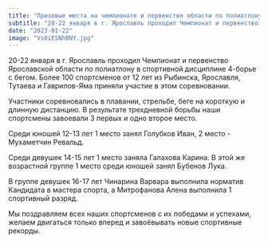 ```yaml
---
title: "Призовые места на чемпионате и первенстве области по полиатлону"  
subtitle: "20-22 января в г. Ярославль проходил Чемпионат и первенство Ярославской области по полиатлону в спортивной дисциплине 4-борье с бегом. Более 100 спортсменов от 12 лет из Рыбинска, Ярославля, Тутаева и Гаврилов-Яма приняли участие в этом соревновании. Наши ребята заняли призовые места."  
date: "2023-01-22" 
image: "Vs0iESNhBNY.jpg"
---
```


20-22 января в г. Ярославль проходил Чемпионат и первенство Ярославской области по полиатлону в спортивной дисциплине 4-борье с бегом. Более 100 спортсменов от 12 лет из Рыбинска, Ярославля, Тутаева и Гаврилов-Яма приняли участие в этом соревновании.

Участники соревновались в плавании, стрельбе, беге на короткую и длинную дистанцию. В результате трехдневной борьбы наши спортсмены завоевали 3 первых и одно второе место.

Среди юношей 12-13 лет 1 место занял Голубков Иван, 2 место - Мухаметчин Ревальд.

Среди девушек 14-15 лет 1 место заняла Галахова Карина. В этой же возрастной группе 1 место среди юношей занял Бубенов Лука.

В группе девушек 16-17 лет Чинарина Варвара выполнила норматив Кандидата в мастера спорта, а Митрофанова Алена выполнила 1 спортивный разряд.

Мы поздравляем всех наших спортсменов с их победами и успехами, желаем двигаться только вперед и завоёвывать новые спортивные рекорды.
